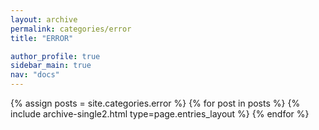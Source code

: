 ```yaml
---
layout: archive
permalink: categories/error
title: "ERROR"

author_profile: true
sidebar_main: true
nav: "docs"
---
```



{% assign posts = site.categories.error %}
{% for post in posts %} {% include archive-single2.html type=page.entries_layout %} {% endfor %}



